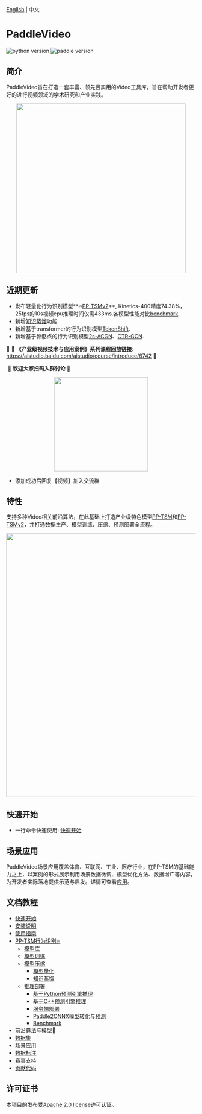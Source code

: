 [English](README_en.md) | 中文

# PaddleVideo

![python version](https://img.shields.io/badge/python-3.7+-orange.svg) ![paddle version](https://img.shields.io/badge/PaddlePaddle-2.3.1-blue)

## 简介

PaddleVideo旨在打造一套丰富、领先且实用的Video工具库，旨在帮助开发者更好的进行视频领域的学术研究和产业实践。

<div align="center">
  <img src="docs/images/home.gif" width="450px"/><br>
</div>

## 近期更新

- 发布轻量化行为识别模型**🔥[PP-TSMv2](./docs/zh-CN/model_zoo/recognition/pp-tsm.md)**, Kinetics-400精度74.38%，25fps的10s视频cpu推理时间仅需433ms.各模型性能对比[benchmark](./docs/zh-CN/benchmark.md).
- 新增[知识蒸馏](./docs/zh-CN/distillation.md)功能.
- 新增基于transformer的行为识别模型[TokenShift](https://github.com/PaddlePaddle/PaddleVideo/blob/develop/docs/zh-CN/model_zoo/recognition/tokenshift_transformer.md).
- 新增基于骨骼点的行为识别模型[2s-ACGN](https://github.com/PaddlePaddle/PaddleVideo/blob/develop/docs/zh-CN/model_zoo/recognition/agcn2s.md)、[CTR-GCN](./docs/zh-CN/model_zoo/recognition/ctrgcn.md).


👀 🌟  **《产业级视频技术与应用案例》系列课程回放链接**:  https://aistudio.baidu.com/aistudio/course/introduce/6742 🌟

​																	  💖 **欢迎大家扫码入群讨论** 💖
<div align="center">
  <img src="docs/images/user_group.png" width=250/></div>

- 添加成功后回复【视频】加入交流群

## 特性

支持多种Video相关前沿算法，在此基础上打造产业级特色模型[PP-TSM](docs/zh-CN/model_zoo/recognition/pp-tsm.md)和[PP-TSMv2](docs/zh-CN/model_zoo/recognition/pp-tsm.md)，并打通数据生产、模型训练、压缩、预测部署全流程。

<div align="center">
    <img src="./docs/images/features.png" width="700">
</div>

## 快速开始

- 一行命令快速使用: [快速开始](./docs/zh-CN/quick_start.md)

## 场景应用

PaddleVideo场景应用覆盖体育、互联网、工业、医疗行业，在PP-TSM的基础能力之上，以案例的形式展示利用场景数据微调、模型优化方法、数据增广等内容，为开发者实际落地提供示范与启发。详情可查看[应用](./applications/)。

## 文档教程

- [快速开始](./docs/zh-CN/quick_start.md)
- [安装说明](./docs/zh-CN/install.md)
- [使用指南](./docs/zh-CN/usage.md)
- [PP-TSM行为识别🔥](./docs/zh-CN/model_zoo/recognition/pp-tsm.md)
  - [模型库](./docs/zh-CN/model_zoo/recognition/pp-tsm.md#7)
  - [模型训练](./docs/zh-CN/model_zoo/recognition/pp-tsm.md#4)
  - [模型压缩](./deploy/slim/)
      - [模型量化](./deploy/slim/readme.md)
      - [知识蒸馏](./docs/zh-CN/distillation.md)
  - [推理部署](./deploy/)
      - [基于Python预测引擎推理](./docs/zh-CN/model_zoo/recognition/pp-tsm.md#62)
      - [基于C++预测引擎推理](./deploy/cpp_infer/readme.md)
      - [服务端部署](./deploy/python_serving/readme.md)
      - [Paddle2ONNX模型转化与预测](./deploy/paddle2onnx/readme.md)
      - [Benchmark](./docs/zh-CN/benchmark.md)
- [前沿算法与模型](./docs/zh-CN/model_zoo/README.md)🚀
- [数据集](./docs/zh-CN/dataset/README.md)
- [场景应用](./applications/README.md)
- [数据标注](./applications/BILS)
- [赛事支持](./docs/zh-CN/competition.md)
- [贡献代码](./docs/zh-CN/contribute/README.md)

## 许可证书

本项目的发布受[Apache 2.0 license](LICENSE)许可认证。
